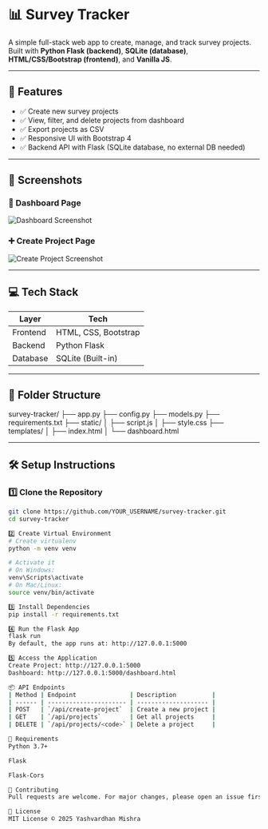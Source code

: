 # 📊 Survey Tracker

A simple full-stack web app to create, manage, and track survey projects.  
Built with **Python Flask (backend)**, **SQLite (database)**, **HTML/CSS/Bootstrap (frontend)**, and **Vanilla JS**.

---

## 🚀 Features
- ✅ Create new survey projects
- ✅ View, filter, and delete projects from dashboard
- ✅ Export projects as CSV
- ✅ Responsive UI with Bootstrap 4
- ✅ Backend API with Flask (SQLite database, no external DB needed)

---

## 📸 Screenshots

### 🎯 Dashboard Page
![Dashboard Screenshot](screenshots/dashboard.png)

### ➕ Create Project Page
![Create Project Screenshot](screenshots/create_project.png)

---

## 💻 Tech Stack
| Layer         | Tech                 |
|---------------|----------------------|
| Frontend      | HTML, CSS, Bootstrap |
| Backend       | Python Flask         |
| Database      | SQLite (Built-in)    |

---

## 📂 Folder Structure
survey-tracker/
├── app.py
├── config.py
├── models.py
├── requirements.txt
├── static/
│ ├── script.js
│ ├── style.css
├── templates/
│ ├── index.html
│ └── dashboard.html

---

## 🛠️ Setup Instructions

### 1️⃣ Clone the Repository
```bash
git clone https://github.com/YOUR_USERNAME/survey-tracker.git
cd survey-tracker

2️⃣ Create Virtual Environment
# Create virtualenv
python -m venv venv

# Activate it
# On Windows:
venv\Scripts\activate
# On Mac/Linux:
source venv/bin/activate

3️⃣ Install Dependencies
pip install -r requirements.txt

4️⃣ Run the Flask App
flask run
By default, the app runs at: http://127.0.0.1:5000

5️⃣ Access the Application
Create Project: http://127.0.0.1:5000
Dashboard: http://127.0.0.1:5000/dashboard.html

📦 API Endpoints
| Method | Endpoint               | Description          |
| ------ | ---------------------- | -------------------- |
| POST   | `/api/create-project`  | Create a new project |
| GET    | `/api/projects`        | Get all projects     |
| DELETE | `/api/projects/<code>` | Delete a project     |

📝 Requirements
Python 3.7+

Flask

Flask-Cors

👥 Contributing
Pull requests are welcome. For major changes, please open an issue first.

📜 License
MIT License © 2025 Yashvardhan Mishra
